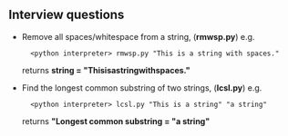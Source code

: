 ## Interview questions

* Remove all spaces/whitespace from a string, (**rmwsp.py**) e.g.
		
		<python interpreter> rmwsp.py "This is a string with spaces."
	
	returns **string = "Thisisastringwithspaces."**
	
* Find the longest common substring of two strings, (**lcsl.py**) e.g.

		<python interpreter> lcsl.py "This is a string" "a string"
		
	returns **"Longest common substring = "a string"**
